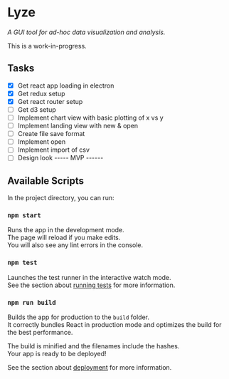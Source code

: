 # Lyze
_A GUI tool for ad-hoc data visualization and analysis._

This is a work-in-progress.

## Tasks 
- [x] Get react app loading in electron
- [x] Get redux setup
- [x] Get react router setup
- [ ] Get d3 setup 
- [ ] Implement chart view with basic plotting of x vs y
- [ ] Implement landing view with new & open 
- [ ] Create file save format
- [ ] Implement open
- [ ] Implement import of csv
- [ ] Design look
----- MVP ------

## Available Scripts

In the project directory, you can run:

### `npm start`

Runs the app in the development mode.<br>
The page will reload if you make edits.<br>
You will also see any lint errors in the console.

### `npm test`

Launches the test runner in the interactive watch mode.<br>
See the section about [running tests](https://facebook.github.io/create-react-app/docs/running-tests) for more information.

### `npm run build`

Builds the app for production to the `build` folder.<br>
It correctly bundles React in production mode and optimizes the build for the best performance.

The build is minified and the filenames include the hashes.<br>
Your app is ready to be deployed!

See the section about [deployment](https://facebook.github.io/create-react-app/docs/deployment) for more information.



